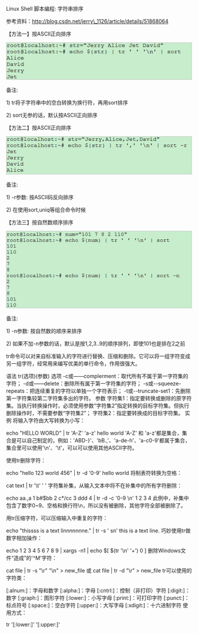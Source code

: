 Linux Shell 脚本编程: 字符串排序

参考资料：http://blog.csdn.net/jerry\_1126/article/details/51868064

【方法一】按ASCII正向排序

![](/assets/linux_005_01.jpg)

备注:

1\) tr将子字符串中的空白转换为换行符，再用sort排序

2\) sort无参的话，默认按ASCII正向排序

【方法二】按ASCII正向排序

![](/assets/linux_005_02.jpg)

备注:

1\) -r参数:  按ASCII码反向排序

2\) 在使用sort,uniq等组合命令时候

【方法三】按自然数顺序排序

![](/assets/linux_005_03.jpg)

备注:

1\) -n参数:  按自然数的顺序来排序

2\) 如果不加-n参数的话，默认是按1,2,3..9的顺序排列，即使101也是排在2之前

tr命令可以对来自标准输入的字符进行替换、压缩和删除。它可以将一组字符变成另一组字符，经常用来编写优美的单行命令，作用很强大。

语法
tr(选项)(参数)
选项
-c或——complerment：取代所有不属于第一字符集的字符；
-d或——delete：删除所有属于第一字符集的字符；
-s或--squeeze-repeats：把连续重复的字符以单独一个字符表示；
-t或--truncate-set1：先删除第一字符集较第二字符集多出的字符。
参数
字符集1：指定要转换或删除的原字符集。当执行转换操作时，必须使用参数“字符集2”指定转换的目标字符集。但执行删除操作时，不需要参数“字符集2”；
字符集2：指定要转换成的目标字符集。
实例
将输入字符由大写转换为小写：

echo "HELLO WORLD" | tr 'A-Z' 'a-z'
hello world
'A-Z' 和 'a-z'都是集合，集合是可以自己制定的，例如：'ABD-}'、'bB.,'、'a-de-h'、'a-c0-9'都属于集合，集合里可以使用'\n'、'\t'，可以可以使用其他ASCII字符。

使用tr删除字符：

echo "hello 123 world 456" | tr -d '0-9'
hello  world 
将制表符转换为空格：

cat text | tr '\t' ' '
字符集补集，从输入文本中将不在补集中的所有字符删除：

echo aa.,a 1 b#$bb 2 c*/cc 3 ddd 4 | tr -d -c '0-9 \n'
 1  2  3  4
此例中，补集中包含了数字0~9、空格和换行符\n，所以没有被删除，其他字符全部被删除了。

用tr压缩字符，可以压缩输入中重复的字符：

echo "thissss is      a text linnnnnnne." | tr -s ' sn'
this is a text line.
巧妙使用tr做数字相加操作：

echo 1 2 3 4 5 6 7 8 9 | xargs -n1 | echo $[ $(tr '\n' '+') 0 ]
删除Windows文件“造成”的'^M'字符：

cat file | tr -s "\r" "\n" > new_file
或
cat file | tr -d "\r" > new_file
tr可以使用的字符类：

[:alnum:]：字母和数字
[:alpha:]：字母
[:cntrl:]：控制（非打印）字符
[:digit:]：数字
[:graph:]：图形字符
[:lower:]：小写字母
[:print:]：可打印字符
[:punct:]：标点符号
[:space:]：空白字符
[:upper:]：大写字母
[:xdigit:]：十六进制字符
使用方式：

tr '[:lower:]' '[:upper:]'